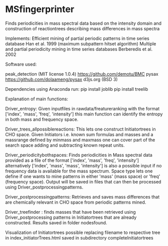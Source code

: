 # MSfingerprinter
Finds periodicities in mass spectral data based on the intensity domain and construction of reactiontrees describing mass differences in mass spectra

Implements:
Efficient mining of partial periodic patterns in time series database Han et al. 1999 (maximum subpattern hitset algorithm)
Multiple and partial periodicity mining in time series databases Berberedis et al. 2002

Software used:

peak_detection (MIT license 1.0.4) https://github.com/demotu/BMC
pysax https://github.com/dolaameng/pysax
d3js.org (BSD 3)

Dependencies using Anaconda run:
pip install joblib
pip install treelib


Explanation of main functions:

Driver_entropy: Given inputfiles in rawdata/freatureranking with the format ['index', 'mass', 'freq', 'intensity']
this main function can identify the entropy in both mass and frequency space.

Driver_trees_allpossiblereactions: This lets one construct Initiatortrees in CHO space. Given Initiators i.e.
known sum formulas and masses and a massrange defined by minmass and maxmass one can cover part of the
search space adding and subtracting known repeat units.

Driver_periodicitybothspaces: Finds periodicities in Mass spectral data provided as a file of the format
['index', 'mass', 'freq', 'intensity'] alternatively ['index', 'mass', 'mass', 'intensity'] is also a possible input
if no frequency data is available for the mass spectrum. Space type lets one define if one wants to mine
patterns in either 'mass' (mass space) or 'freq' (frequency space). Output will be saved in files that can
then be processed using Driver_postprocessingpatterns.

Driver_postprocessingpatterns: Retrieves and saves mass differences that are chemically relevant in CHO space from periodic patterns
mined.

Driver_treefinder : finds masses that have been retrieved using Driver_postprocessing patterns
in Initiatortrees that are already constructed. Results saved in folder nodesfound.

Visualization of Initiatortrees possible replacing filename to respective tree
in index_initiatorTrees.html saved in subdirectory completeInitiatortrees
